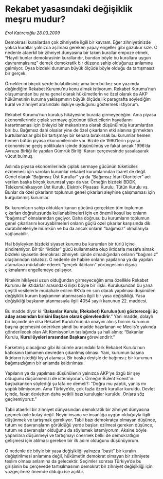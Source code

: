 # Rekabet yasasındaki değişiklik meşru mudur?

*Erol Katırcıoğlu 28.03.2009*

<div class="taraf_structure_2col_1zq">
<div class="margen_n">



 <p>Demokrasi kurallardan çok zihniyetle ilgili bir kavram. Eğer zihniyetinizde yoksa kurallar yalnızca aşılması gereken yapay engeller gibi gözükür size. O nedenle ataerkil bir zihniyet dünyasına bir takım kurallar empoze etmek, “Haydi bunlar demokrasinin kurallarıdır, bundan böyle bu kurallara uygun davranmalısınız” demek demokratik bir düzene sahip olduğunuz anlamına gelmiyor. Oysa bizdeki durumun büyük ölçüde böyle olduğu da tartışmasız bir gerçek. <br/><br/>Örneklerini birçok yerde bulabilirsiniz ama ben bu kez son yazımda değindiğim Rekabet Kurumu’nu konu almak istiyorum. Rekabet Kurumu’nun oluşumundan bu yana genel olarak hükümetlerin ve özel olarak da AKP hükümetinin kuruma yaklaşımının büyük ölçüde ilk paragrafta söylediğim kural ve zihniyet arasındaki ilişkiye uyduğunu göstermek istiyorum. <br/><br/>Rekabet Kurumu’nun kuruluş hikâyesine burada girmeyeceğim. Ama piyasa ekonomilerinde çıplak sermaye gücünün tüketicilerin hayatlarını karartmaması için önleyici bir mekanizma olarak düşünülmüş kurumlardan biri bu. Bağımsız dahi olsalar yine de özel çıkarların etki alanına girmekten kurtulamazlar gibi bir tartışmayı bir kenara bırakırsak bu kurumlar hemen hemen bütün piyasa ekonomilerinde var. Bizde de 1980’lerin piyasa ekonomisine geçiş politikaları içinde düşünülmüş ve fakat ancak 1996’da Avrupa Birliği ile yapılan Gümrük Birliği Kararı çerçevesinde yasalaşarak vücut bulmuş. <br/><br/>Aslında piyasa ekonomilerinde çıplak sermaye gücünün tüketicileri ezmemesi için varolan kurumlar rekabet kurumlarından ibaret de değil. Genel olarak “Bağımsız Üst Kurullar” ya da “Bağımsız İdari Otoriteler” adı verilen başka birçok kurumsal yapı da var. Örneğin bizdeki BDDK, Telekomünikasyon Üst Kurulu, Elektrik Piyasası Kurulu, Tütün Kurulu vs. Bunlar da özel çıkarların toplumun genel çıkarları aleyhine çalışmaması için kurgulanmış kurumlar. <br/><br/>Bu kurumların sahip oldukları kanun gücünü gerçekten tüm toplumun çıkarları doğrultusunda kullanabilmeleri için en önemli koşul ise onların “bağımsız” olmalarından geçiyor. Daha doğrusu bu kurumların toplumun genel çıkarlarını koruyabilmeleri onların güçlü özel çıkarlar karşısında dik durabilmeleriyle mümkün ve bu da ancak onların “bağımsız” olmalarıyla sağlanabilir. <br/><br/>Hal böyleyken bizdeki siyaset kurumu bu kurumları bir türlü içine sindiremiyor. Bir tür “iktidar” gücü kullanmakta olup iktidarla mesafe almak bizdeki siyasetin demokrasi zihniyeti içinde olmadığından onların “bağımsız” oluşlarından rahatsız. O nedenle de habire onların yapılarına ya da yapılan atamalara müdahale ederek “gerçek iktidarın” yörüngesinin dışına çıkmalarını engellemeye çalışıyor. <br/><br/>Nitekim hikâyesi uzun olduğundan girmeyeceğim ama özellikle Rekabet Kurumu ile iktidarlar arasındaki ilişki böyle bir ilişki. Kuruluşundan bu yana çeşitli vesilelerle müdahale edilen RK’da en son olarak yapılması düşünülen değişiklik kurum başkanının atanmasıyla ilgili bir yasa değişikliği. Yasa değişikliği başkanın atanmasıyla ilgili 4054 sayılı kanunun 22. maddesi. <br/><br/>Bu madde diyor ki “<b>Bakanlar Kurulu, (Rekabet) Kurulun(un) göstereceği üç aday arasından birisini Başkan olarak görevlendirir</b>.” Yani madde, dolaylı bir biçimde de olsa Rekabet Kurulu’nun da onayını almış birinin kurumun başına geçmesini önerirken şimdi bu madde hazırlanan ve Meclis’e yakında gönderilecek olan Alt Komisyon’un taslağında şu hali almış: “Bakanlar Kurulu, <b>Kurul üyeleri arasından Başkanı </b>görevlendirir.” <br/><br/>Farketmiş olacağınız gibi iki cümle arasındaki fark Rekabet Kurulu’nun katkısının tamamen devreden çıkarılmış olması. Yani, kurumun başına iktidarın istediği kişiyi ataması. Bir başka deyişle de bağımsız bir kurumun bağımsızlığının bir anlamda kaldırılması. <br/><br/>Yapılanın ya da yapılması düşünülenin yalnızca AKP’ye özgü bir şey olduğunu düşünmenizi de istemiyorum. Örneğin Bülent Ecevit’in başbakanken söylediği şu lafa ne demeli?: “Doğru mu yaptık, yanlış mı yaptık bilmiyorum. Ama Türkiye’de, çok fazla özerk kurullar kuruldu. Devlet içinde, fakat devletten daha yetkili bazı kuruluşlar kuruldu. Onlara söz geçiremiyoruz.” <br/><br/>Tabii ataerkil bir zihniyet dünyasından demokratik bir zihniyet dünyasına geçmek öyle kolay değil. Neyin insana ve insanlığa uygun olduğuyla ilgili düşünmek ve tartışmak gerekiyor. Tabii bazı demokratça olmayan düşünce, tutum ve davranışların görüldüğü yerde başları ezilmesi gereken düşünce, tutum ve davranışlar olduğunu da söylemek istemiyorum. Aksine böyle yapanlara düşünmeyi ve tartışmayı önermek belki de demokratlığın gelişmesi için atılması gereken bir ilk adım olduğunu düşünüyorum. <br/><br/>O nedenle de böyle bir yasa değişikliği yalnızca “basit” bir kuralın değiştirilmesi anlamına değil, hükümetin demokrat olmayan bir zihniyete teslim olması anlamına da gelecektir. Seçimler sonrası Türkiye’de bu girişimin bu çerçevede tartışılmasının demokrat bir zihniyet değişikliği için vazgeçilmez önemde olduğu ise açıktır.</p>
<br/>
<br/>
<br/>



<br/>


<div id="taraf_not">
</div>

</div>


</div>
